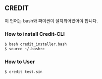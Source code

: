 ## CREDIT

이 언어는 bash와 파이썬이 설치되어있어야 합니다.

### How to install Credit-CLI

```bash
$ bash credit_installer.bash
$ source ~/.bashrc
```

### How to User

```bash
$ credit test.sin
```
